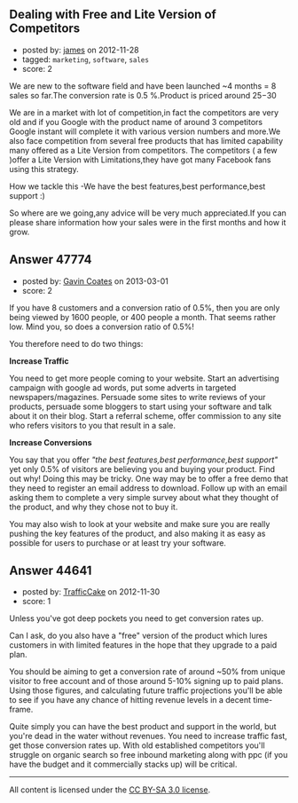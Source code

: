 ## Dealing with Free and Lite Version of Competitors

- posted by: [james](https://stackexchange.com/users/-1/21810-james) on 2012-11-28
- tagged: `marketing`, `software`, `sales`
- score: 2

We are new to the software field and have been launched ~4 months = 8 sales so far.The conversion rate is 0.5 %.Product is priced around $25-$30

We are in a market with lot of competition,in fact the competitors are very old and if you Google with the product name of around 3 competitors Google instant will complete it with various version numbers and more.We also face competition from several free products that has limited capability many offered as a Lite Version from competitors.
The competitors ( a few )offer a Lite Version with Limitations,they have got many Facebook fans using this strategy.

How we tackle this -We have the best features,best performance,best support :)

So where are we going,any advice will be very much appreciated.If you can please share information how your sales were in the first months and how it grow.




## Answer 47774

- posted by: [Gavin Coates](https://stackexchange.com/users/-1/23633-gavin-coates) on 2013-03-01
- score: 2

If you have 8 customers and a conversion ratio of 0.5%, then you are only being viewed by 1600 people, or 400 people a month. That seems rather low. Mind you, so does a conversion ratio of 0.5%!

You therefore need to do two things:

**Increase Traffic**

You need to get more people coming to your website. Start an advertising campaign with google ad words, put some adverts in targeted newspapers/magazines. Persuade some sites to write reviews of your products, persuade some bloggers to start using your software and talk about it on their blog. Start a referral scheme, offer commission to any site who refers visitors to you that result in a sale.

**Increase Conversions**

You say that you offer *"the best features,best performance,best support"* yet only 0.5% of visitors are believing you and buying your product. Find out why! Doing this may be tricky. One way may be to offer a free demo that they need to register an email address to download. Follow up with an email asking them to complete a very simple survey about what they thought of the product, and why they chose not to buy it.

You may also wish to look at your website and make sure you are really pushing the key features of the product, and also making it as easy as possible for users to purchase or at least try your software. 


## Answer 44641

- posted by: [TrafficCake](https://stackexchange.com/users/-1/21858-trafficcake) on 2012-11-30
- score: 1

Unless you've got deep pockets you need to get conversion rates up. 

Can I ask, do you also have a "free" version of the product which lures customers in with limited features in the hope that they upgrade to a paid plan.

You should be aiming to get a conversion rate of around ~50% from unique visitor to free account and of those around 5-10% signing up to paid plans.  Using those figures, and calculating future traffic projections you'll be able to see if you have any chance of hitting revenue levels in a decent time-frame.

Quite simply you can have the best product and support in the world, but you're dead in the water without revenues.  You need to increase traffic fast, get those conversion rates up. With old established competitors you'll struggle on organic search so free inbound marketing along with ppc (if you have the budget and it commercially stacks up) will be critical.




---

All content is licensed under the [CC BY-SA 3.0 license](https://creativecommons.org/licenses/by-sa/3.0/).
